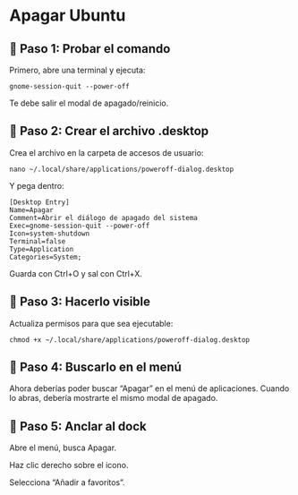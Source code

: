 # Apagar Ubuntu

## 🔹 Paso 1: Probar el comando

Primero, abre una terminal y ejecuta:

```
gnome-session-quit --power-off
```


Te debe salir el modal de apagado/reinicio.

## 🔹 Paso 2: Crear el archivo .desktop

Crea el archivo en la carpeta de accesos de usuario:

```
nano ~/.local/share/applications/poweroff-dialog.desktop
```


Y pega dentro:

```
[Desktop Entry]
Name=Apagar
Comment=Abrir el diálogo de apagado del sistema
Exec=gnome-session-quit --power-off
Icon=system-shutdown
Terminal=false
Type=Application
Categories=System;

```


Guarda con Ctrl+O y sal con Ctrl+X.

## 🔹 Paso 3: Hacerlo visible

Actualiza permisos para que sea ejecutable:

```
chmod +x ~/.local/share/applications/poweroff-dialog.desktop
```

## 🔹 Paso 4: Buscarlo en el menú

Ahora deberías poder buscar “Apagar” en el menú de aplicaciones.
Cuando lo abras, debería mostrarte el mismo modal de apagado.

## 🔹 Paso 5: Anclar al dock

Abre el menú, busca Apagar.

Haz clic derecho sobre el icono.

Selecciona “Añadir a favoritos”. 
